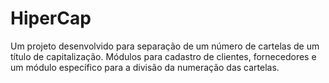 # HiperCap

Um projeto desenvolvido para separação de um número de cartelas de um título de capitalização. Módulos para cadastro de clientes, fornecedores e um módulo específico para a divisão da numeração das cartelas.